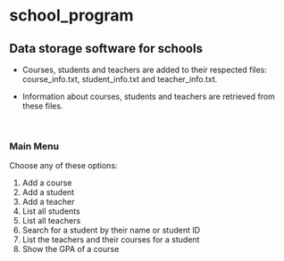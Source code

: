# school_program
## **Data storage software for schools**

* Courses, students and teachers are added to their respected files: course_info.txt, student_info.txt and teacher_info.txt.

* Information about courses, students and teachers are retrieved from these files.

<br>

### Main Menu

Choose any of these options:
1. Add a course
2. Add a student 
3. Add a teacher
4. List all students
5. List all teachers 
6. Search for a student by their name or student ID
7. List the teachers and their courses for a student
8. Show the GPA of a course
